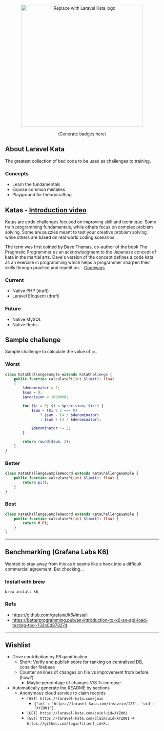 <p align="center"><a href="https://laravel.com" target="_blank"><img src="https://raw.githubusercontent.com/laravel/art/master/logo-lockup/5%20SVG/2%20CMYK/1%20Full%20Color/laravel-logolockup-cmyk-red.svg" width="400" alt="Replace with Laravel Kata logo"></a></p>

<p align="center">
    (Generate badges here)
</p>

## About Laravel Kata
The greatest collection of bad code to be used as challenges to training.

### Concepts
- Learn the fundamentals
- Expose common mistakes
- Playground for theorycrafting

## Katas - [Introduction video](https://www.youtube.com/watch?v=r_8Rw16uscg)
Katas are code challenges focused on improving skill and technique. Some train programming fundamentals, while others focus on complex problem solving. Some are puzzles meant to test your creative problem solving, while others are based on real world coding scenarios.

The term was first coined by Dave Thomas, co-author of the book The Pragmatic Programmer as an acknowledgment to the Japanese concept of kata in the martial arts. Dave's version of the concept defines a code kata as an exercise in programming which helps a programmer sharpen their skills through practice and repetition. - [Codewars](https://docs.codewars.com/concepts/kata/)

### Current 
- Native PHP (draft)
- Laravel Eloquent (draft)

### Future
- Native MySQL
- Native Redis

## Sample challenge
Sample challenge to calculate the value of `pi`.

### Worst
```php
class KataChallengeSample extends KataChallenge {
    public function calculatePi(int $limit): float
    {
        $denominator = 1;
        $sum = 0;
        $precision = 1000000;

        for ($i = 0; $i < $precision; $i++) {
            $sum = ($i % 2 === 0)
                ? $sum - (4 / $denominator)
                : $sum + (4 / $denominator);

            $denominator += 2;
        }

        return round($sum, 2);
    }
}
```

### Better
```php 
class KataChallengeSampleRecord extends KataChallengeSample {
    public function calculatePi(int $limit): float {
        return pi();
    }
}
```

### Best
```php 
class KataChallengeSampleRecord extends KataChallengeSample {
    public function calculatePi(int $limit): float {
        return M_PI;
    }
}
```
---
## Benchmarking (Grafana Labs K6)
Wanted to stay away from this as it seems like a hook into a difficult commercial agreement. But checking...

### Install with brew
```
brew install k6
```

### Refs
- https://github.com/grafana/k6#install
- https://betterprogramming.pub/an-introduction-to-k6-an-api-load-testing-tool-132a0d87827d
---

## Wishlist
- Drive contribution by PR gamification
  - Short: Verify and publish score for ranking on centralised DB, consider firebase
  - Counter on lines of changes on file vs improvement from before (how?)
    - Maybe percentage of changes V/S % increase
- Automatically generate the README by sections
  - Anonymous cloud service to claim records
    - `[GET] https://laravel-kata.com/join`
        - `{'url': 'https://laravel-kata.com/instance/123', 'uid': 'XYZ001'}`
    - `[GET] https://laravel-kata.com/join?uid=XYZ001`
    - `[GET] https://laravel-kata.com/claim?uid=XYZ001` -> `https://github.com/login?client_id=X..`
